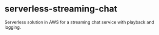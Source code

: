 # serverless-streaming-chat
Serverless solution in AWS for a streaming chat service with playback and logging. 
